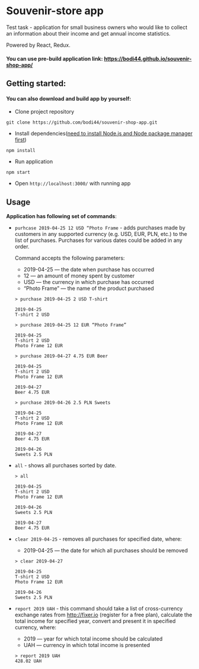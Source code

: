# Souvenir-store app
Test task - application for small business owners who would like to collect an information about their income and get annual income statistics. <br>

Powered by React, Redux.

#### You can use pre-build application link: https://bodi44.github.io/souvenir-shop-app/

## Getting started:
#### You can also download and build app by yourself:
- Clone project repository
```
git clone https://github.com/bodi44/souvenir-shop-app.git
```

- Install dependencies([need to install Node.js and Node package manager first](https://nodejs.org/uk/download/))
```
npm install
```

- Run application

```
npm start
```
- Open `http://localhost:3000/` with running app

## Usage
**Application has following set of commands**:

- `purhcase 2019-04-25 12 USD “Photo Frame` - adds purchases made by customers in any supported currency (e.g. USD, EUR, PLN, etc.) to the list of purchases.
Purchases for various dates could be added in any order.

  Command accepts the following parameters:<br>
    - 2019-04-25 — the date when purchase has occurred<br>
    - 12 — an amount of money spent by customer<br>
    - USD — the currency in which purchase has occurred<br>
    - “Photo Frame” — the name of the product purchased
    
     ```
     > purchase 2019-04-25 2 USD T-shirt
     
     2019-04-25
     T-shirt 2 USD
     
     > purchase 2019-04-25 12 EUR “Photo Frame”
     
     2019-04-25
     T-shirt 2 USD
     Photo Frame 12 EUR
     
     > purchase 2019-04-27 4.75 EUR Beer
     
     2019-04-25
     T-shirt 2 USD
     Photo Frame 12 EUR
     
     2019-04-27
     Beer 4.75 EUR
     
     > purchase 2019-04-26 2.5 PLN Sweets
     
     2019-04-25
     T-shirt 2 USD
     Photo Frame 12 EUR
     
     2019-04-27
     Beer 4.75 EUR
     
     2019-04-26
     Sweets 2.5 PLN
     ```
    
- `all` - shows all purchases sorted by date.
    ```
    > all
    
    2019-04-25
    T-shirt 2 USD
    Photo Frame 12 EUR
    
    2019-04-26
    Sweets 2.5 PLN
    
    2019-04-27
    Beer 4.75 EUR
    ```

- `clear 2019-04-25` -  removes all purchases for specified date, where:   
    - 2019-04-25 — the date for which all purchases should be removed
    
    ```
    > clear 2019-04-27
    
    2019-04-25
    T-shirt 2 USD
    Photo Frame 12 EUR
    
    2019-04-26
    Sweets 2.5 PLN
    ```

- `report 2019 UAH` - this command should take a list of cross-currency exchange rates from http://fixer.io (register for a free plan),
 calculate the total income for specified year, convert and present it in specified currency, where:
    - 2019 — year for which total income should be calculated
    - UAH — currency in which total income is presented
    
    ```
    > report 2019 UAH    
    428.02 UAH
    ```